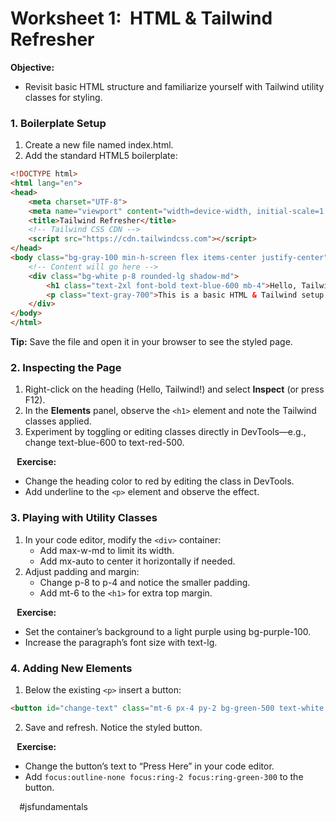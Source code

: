 # Worksheet 1:  HTML & Tailwind Refresher

**Objective:**
* Revisit basic HTML structure and familiarize yourself with Tailwind utility classes for styling.

### 1. Boilerplate Setup
1. Create a new file named index.html.
2. Add the standard HTML5 boilerplate:

```html
<!DOCTYPE html>
<html lang="en">
<head>
	<meta charset="UTF-8">
	<meta name="viewport" content="width=device-width, initial-scale=1.0">
	<title>Tailwind Refresher</title>
	<!-- Tailwind CSS CDN -->
	<script src="https://cdn.tailwindcss.com"></script>
</head>
<body class="bg-gray-100 min-h-screen flex items-center justify-center">
	<!-- Content will go here -->
	<div class="bg-white p-8 rounded-lg shadow-md">
    	<h1 class="text-2xl font-bold text-blue-600 mb-4">Hello, Tailwind!</h1>
    	<p class="text-gray-700">This is a basic HTML & Tailwind setup.</p>
  	</div>
</body>
</html>
```

**Tip:** Save the file and open it in your browser to see the styled page.

### 2. Inspecting the Page
1. Right-click on the heading (Hello, Tailwind!) and select **Inspect** (or press F12).
2. In the **Elements** panel, observe the `<h1>` element and note the Tailwind classes applied.
3. Experiment by toggling or editing classes directly in DevTools—e.g., change text-blue-600 to text-red-500.

⠀**Exercise:**
* Change the heading color to red by editing the class in DevTools.
* Add underline to the `<p>` element and observe the effect.

### 3. Playing with Utility Classes
1. In your code editor, modify the `<div>` container:
   - Add max-w-md to limit its width.
   - Add mx-auto to center it horizontally if needed.
2. Adjust padding and margin:
   - Change p-8 to p-4 and notice the smaller padding.
   - Add mt-6 to the `<h1>` for extra top margin.

⠀**Exercise:**
* Set the container’s background to a light purple using bg-purple-100.
* Increase the paragraph’s font size with text-lg.

### 4. Adding New Elements
1. Below the existing `<p>` insert a button:

```html
<button id="change-text" class="mt-6 px-4 py-2 bg-green-500 text-white rounded hover:bg-green-600">Click Me</button>
```

2. Save and refresh. Notice the styled button.

⠀**Exercise:**
* Change the button’s text to “Press Here” in your code editor.
* Add `focus:outline-none focus:ring-2 focus:ring-green-300` to the button.

⠀
#jsfundamentals
